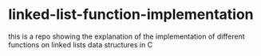# linked-list-function-implementation
this is a repo showing the explanation of the implementation of different functions on linked lists data structures in C
